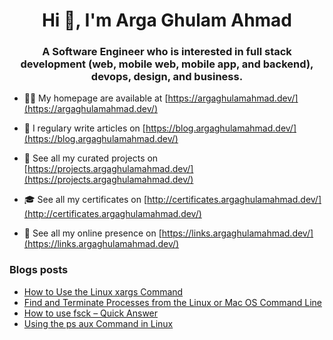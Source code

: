 <h1 align="center">Hi 👋, I'm Arga Ghulam Ahmad</h1>
<h3 align="center">A Software Engineer who is interested in full stack development (web, mobile web, mobile app, and backend), devops, design, and business.</h3>

- 👨‍💻 My homepage are available at [https://argaghulamahmad.dev/](https://argaghulamahmad.dev/)

- 📝 I regulary write articles on [https://blog.argaghulamahmad.dev/](https://blog.argaghulamahmad.dev/)

- 🚧 See all my curated projects on [https://projects.argaghulamahmad.dev/](https://projects.argaghulamahmad.dev/)

- 🎓 See all my certificates on [http://certificates.argaghulamahmad.dev/](http://certificates.argaghulamahmad.dev/)

- 🔗 See all my online presence on [https://links.argaghulamahmad.dev/](https://links.argaghulamahmad.dev/)

### Blogs posts
<!-- BLOG-POST-LIST:START -->
- [How to Use the Linux xargs Command](https://blog.argaghulamahmad.dev/2021/11/02/how-to-use-the-linux-xargs-command/)
- [Find and Terminate Processes from the Linux or Mac OS Command Line](https://blog.argaghulamahmad.dev/2021/11/02/find-and-terminate-processes-from-the-linux-or-mac-os-command-line/)
- [How to use fsck – Quick Answer](https://blog.argaghulamahmad.dev/2021/11/02/how-to-use-fsck-quick-answer/)
- [Using the ps aux Command in Linux](https://blog.argaghulamahmad.dev/2021/11/02/using-the-ps-aux-command-in-linux/)
<!-- BLOG-POST-LIST:END -->
